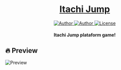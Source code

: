 <!--- LOGO DO README --->
<h1 align="center">
  <a href="">
    Itachi Jump
  </a>
</h1>
<!--- IMAGEM COM INFORMAÇÕES DO PROJETO --->
<div align="center">
  <a href="https://github.com/dnlcorona">
    <img src="https://img.shields.io/badge/author-dnlcorona-8257E5?style=flat-square" alt="Author">
  </a>
    <a href="https://github.com/thiagomel0">
    <img src="https://img.shields.io/badge/author-thiagomel0-8257E5?style=flat-square" alt="Author">
  </a>
  <a href="LICENSE">
    <img src="https://img.shields.io/static/v1?label=license&message=MIT&color=8257E5&style=flat-square" alt="License">
  </a>
</div>

<!--- TÍTULO DO PROJETO --->
<h4 align="center">
  Itachi Jump plataform game!
</h4>

## 🔥 Preview

<img src="https://github.com/dnlcorona/web-game/blob/main/images/preview.png" alt="Preview">

